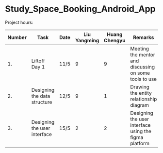 # Study_Space_Booking_Android_App
Project hours:

| Number | Task | Date | Liu Yangming | Huang Chengyu | Remarks |
| ------ | -------------------- | -------- | ------------- | -------------- | -------------------------------------
| 1. | Liftoff Day 1 | 11/5 | 9 | 9 | Meeting the mentor and discussing on some tools to use |
| 2. | Designing the data structure | 12/5 | 9 | 1 | Drawing the entity relationship diagram |
| 3. | Designing the user interface | 15/5 | 2 | 2 | Designing the user interface using the figma platform |

